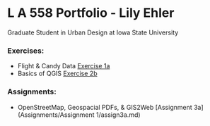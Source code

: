 # L A 558 Portfolio - Lily Ehler

Graduate Student in Urban Design at Iowa State University

### Exercises:
- Flight & Candy Data [Exercise 1a](ex1a.md)
- Basics of QGIS [Exercise 2b](Exercises/2b/ex2b.md)

### Assignments:
- OpenStreetMap, Geospacial PDFs, & GIS2Web [Assignment 3a](Assignments/Assignment 1/assign3a.md)
